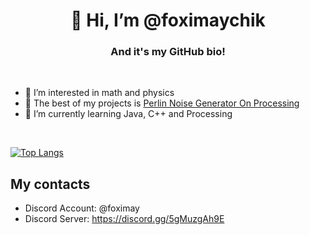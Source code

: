 <h1 align="center">👋 Hi, I’m @foximaychik</h1>
<h3 align="center">And it's my GitHub bio!</h3>
<br>

- 👀 I’m interested in math and physics
- 🔮 The best of my projects is [Perlin Noise Generator On Processing](https://github.com/foximaychik/noise_generator) 
- 🌱 I’m currently learning Java, C++ and Processing

<br>

[![Top Langs](https://github-readme-stats.vercel.app/api/top-langs/?username=foximaychik&layout=compact)](https://github.com/foximaychik/github-readme-stats)

## My contacts
- Discord Account: @foximay
- Discord Server: https://discord.gg/5gMuzgAh9E

